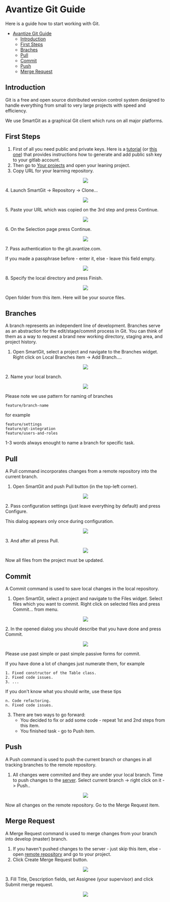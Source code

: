 # Avantize Git Guide

Here is a guide how to start working with Git.

- [Avantize Git Guide](#avantize-git-guideline)
   - [Introduction](#introduction)
   - [First Steps](#first-steps)
   - [Braches](#branches)
   - [Pull](#pull)
   - [Commit](#commit)
   - [Push](#push)
   - [Merge Request](#merge-request)

## Introduction

   Git is a free and open source distributed version control system designed to handle everything from small to very large projects with speed and efficiency.

   We use SmartGit as a graphical Git client which runs on all major platforms.

## First Steps

1. First of all you need public and private keys. Here is a [tutorial](https://docs.gitlab.com/ee/gitlab-basics/create-your-ssh-keys.html) (or [this one](https://help.github.com/articles/connecting-to-github-with-ssh/)) that provides instructions how to generate and add public ssh key to your gitlab account.
2. Then go to [Your projects](https://git.avantize.com "Git Avantize") and open your leaning project.
3. Copy URL for your learning repository.
<p align="center"><img src="https://raw.github.com/SMelanko/AvantizeGuide/master/3-git/imgs/first-steps/img-1.png"/></p>
4. Launch SmartGit -> Repository -> Clone...
<p align="center"><img src="https://raw.github.com/SMelanko/AvantizeGuide/master/3-git/imgs/first-steps/img-2.png"/></p>
5. Paste your URL which was copied on the 3rd step and press Continue.
<p align="center"><img src="https://raw.github.com/SMelanko/AvantizeGuide/master/3-git/imgs/first-steps/img-3.png"/></p>
6. On the Selection page press Continue.
<p align="center"><img src="https://raw.github.com/SMelanko/AvantizeGuide/master/3-git/imgs/first-steps/img-4.png"/></p>
7. Pass authentication to the git.avantize.com.

   If you made a passphrase before - enter it, else - leave this field empty.
<p align="center"><img src="https://raw.github.com/SMelanko/AvantizeGuide/master/3-git/imgs/first-steps/img-5.png"/></p>
8. Specify the local directory and press Finish.
<p align="center"><img src="https://raw.github.com/SMelanko/AvantizeGuide/master/3-git/imgs/first-steps/img-6.png"/></p>
   Open folder from this item. Here will be your source files.

## Branches

   A branch represents an independent line of development. Branches serve as an abstraction for the edit/stage/commit process in Git. You can think of them as a way to request a brand new working directory, staging area, and project history.
   
1. Open SmartGit, select a project and navigate to the Branches widget. Right click on Local Branches item -> Add Branch....
<p align="center"><img src="https://raw.github.com/SMelanko/AvantizeGuide/master/3-git/imgs/branches/img-1.png"/></p>
2. Name your local branch.

<p align="center"><img src="https://raw.github.com/SMelanko/AvantizeGuide/master/3-git/imgs/branches/img-2.png"/></p>

   Please note we use pattern for naming of branches
   ```
   feature/branch-name
   ```
   for example
   ```
   feature/settings
   feature/qt-integration
   feature/users-and-roles
   ```
   1-3 words always enought to name a branch for specific task.

## Pull

   A Pull command incorporates changes from a remote repository into the current branch.
   
1. Open SmartGit and push Pull button (in the top-left corner).
<p align="center"><img src="https://raw.github.com/SMelanko/AvantizeGuide/master/3-git/imgs/pull/img-1.png"/></p>
2. Pass configuration settings (just leave everything by default) and press Configure.

   This dialog appears only once during configuration.
<p align="center"><img src="https://raw.github.com/SMelanko/AvantizeGuide/master/3-git/imgs/pull/img-2.png"/></p>
3. And after all press Pull.
<p align="center"><img src="https://raw.github.com/SMelanko/AvantizeGuide/master/3-git/imgs/pull/img-3.png"/></p>

   Now all files from the project must be updated.

## Commit

   A Commit command is used to save local changes in the local repository.
   
1. Open SmartGit, select a project and navigate to the Files widget. Select files which you want to commit. Right click on selected files and press Commit... from menu.
<p align="center"><img src="https://raw.github.com/SMelanko/AvantizeGuide/master/3-git/imgs/commit/img-1.png"/></p>
2. In the opened dialog you should describe that you have done and press Commit.
<p align="center"><img src="https://raw.github.com/SMelanko/AvantizeGuide/master/3-git/imgs/commit/img-2.png"/></p>

   Please use past simple or past simple passive forms for commit.
 
   If you have done a lot of changes just numerate them, for example
   ```
   1. Fixed constructor of the Table class.
   2. Fixed code issues.
   3. ...
   ```

   If you don't know what you should write, use these tips
   ```
   n. Code refactoring.
   n. Fixed code issues.
   ```

3. There are two ways to go forward:
   * You decided to fix or add some code - repeat 1st and 2nd steps from this item.
   * You finished task - go to Push item.

## Push
   
   A Push command is used to push the current branch or changes in all tracking branches to the remote repository.

1. All changes were commited and they are under your local branch. Time to push changes to the [server](git.avantize.com). Select current branch -> right click on it -> Push..
<p align="center"><img src="https://raw.github.com/SMelanko/AvantizeGuide/master/3-git/imgs/push/img-1.png"/></p>

   Now all changes on the remote repository. Go to the Merge Request item.

## Merge Request

   A Merge Request command is used to merge changes from your branch into develop (master) branch.

1. If you haven't pushed changes to the server - just skip this item, else - open [remote repository](https://git.avantize.com) and go to your project.
2. Click Create Merge Request button.
<p align="center"><img src="https://raw.github.com/SMelanko/AvantizeGuide/master/3-git/imgs/merge-request/img-1.png"/></p>
3. Fill Title, Description fields, set Assignee (your supervisor) and click Submit merge request.
<p align="center"><img src="https://raw.github.com/SMelanko/AvantizeGuide/master/3-git/imgs/merge-request/img-2.png"/></p>
